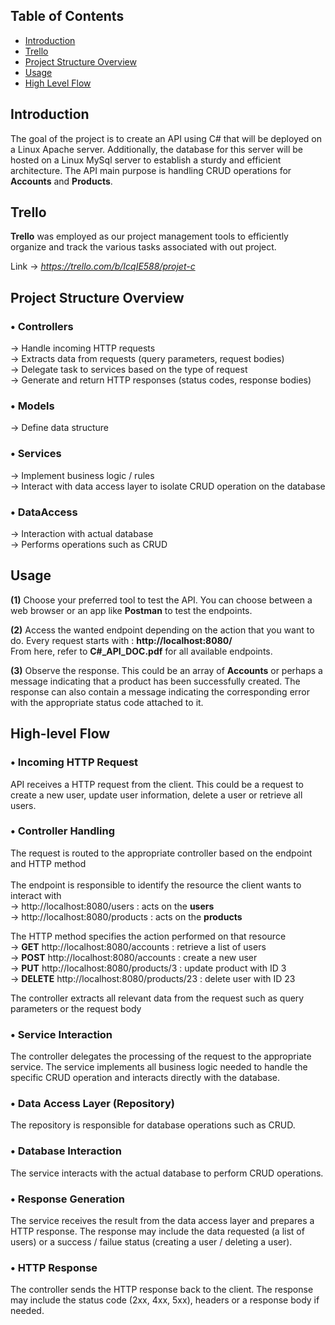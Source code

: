 ## Table of Contents

- [Introduction](#introduction)
- [Trello](#trello)
- [Project Structure Overview](#project-structure-overview)
- [Usage](#usage)
- [High Level Flow](#high-level-flow)

##  Introduction
The goal of the project is to create an API using C# that will be deployed on a Linux Apache server. Additionally, the database for this server will be hosted on a Linux MySql server to establish a sturdy and efficient architecture. The API main purpose is handling CRUD operations for **Accounts** and **Products**.

## Trello
**Trello** was employed as our project management tools to efficiently organize and track the various tasks associated with out project.

Link → *https://trello.com/b/IcqIE588/projet-c*

## Project Structure Overview

### • Controllers
→ Handle incoming HTTP requests <br>
→ Extracts data from requests (query parameters, request bodies) <br>
→ Delegate task to services based on the type of request <br>
→ Generate and return HTTP responses (status codes, response bodies)

### • Models
→ Define data structure

### • Services
→ Implement business logic / rules <br>
→ Interact with data access layer to isolate CRUD operation on the database

### • DataAccess
→ Interaction with actual database <br>
→ Performs operations such as CRUD

## Usage
**(1)** Choose your preferred tool to test the API. You can choose between a web browser or an app like **Postman** to test the endpoints. <br>

**(2)** Access the wanted endpoint depending on the action that you want to do. Every request starts with : **http://localhost:8080/** <br>
From here, refer to **C#_API_DOC.pdf** for all available endpoints.

**(3)** Observe the response. This could be an array of **Accounts** or perhaps a message indicating that a product has been successfully created. The response can also contain a message indicating the corresponding error with the appropriate status code attached to it.

## High-level Flow
### • Incoming HTTP Request
API receives a HTTP request from the client. This could be a request to create a new user, update user information, delete a user or retrieve all users.

### • Controller Handling
The request is routed to the appropriate controller based on the endpoint and HTTP method <br> <br> The endpoint is responsible to identify the resource the client wants to interact with <br>
→ http://localhost:8080/users : acts on the **users** <br>
→ http://localhost:8080/products : acts on the **products** <br>

The HTTP method specifies the action performed on that resource <br>
→ **GET** http://localhost:8080/accounts : retrieve a list of users <br>
→ **POST** http://localhost:8080/accounts : create a new user <br>
→ **PUT** http://localhost:8080/products/3 : update product with ID 3 <br>
→ **DELETE** http://localhost:8080/products/23  : delete user with ID 23 <br>

The controller extracts all relevant data from the request such as query parameters or the request body

### • Service Interaction
The controller delegates the processing of the request to the appropriate service. The service implements all business logic needed to handle the specific CRUD operation and interacts directly with the database.

### • Data Access Layer (Repository)
The repository is responsible for database operations such as CRUD.

### • Database Interaction
The service interacts with the actual database to perform CRUD operations.

### • Response Generation
The service receives the result from the data access layer and prepares a HTTP response. The response may include the data requested (a list of users) or a success / failue status (creating a user / deleting a user).

### • HTTP Response
The controller sends the HTTP response back to the client. The response may include the status code (2xx, 4xx, 5xx), headers or a response body if needed.
